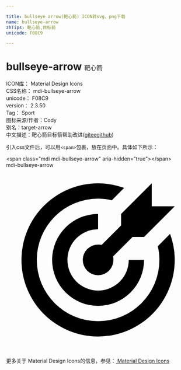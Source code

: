 ```yaml
---

title: bullseye arrow(靶心箭) ICON转svg、png下载
name: bullseye-arrow
zhTips: 靶心箭,目标箭
unicode: F08C9

---
```


# bullseye-arrow  <small style="font-size: 60%;font-weight: 100">靶心箭</small>


<div class="detail-page">
<p>
<span>
ICON库：
<span class="badge-secondary badge">Material Design Icons</span> 
</span>
<br/>
<span>
CSS名称：
<span class="badge-secondary badge">mdi-bullseye-arrow</span> 
</span>
<br/>
<span>
unicode：
<span class="badge-secondary badge">F08C9</span> 
</span>
<br/>
<span>
version：
<span class="badge-secondary badge">2.3.50</span> 
</span>
<br/>
<span>Tag：
<span class="badge-light badge">Sport</span>
</span>
<br/>
<span>图标来源/作者：<span class="badge-light badge">Cody</span></span> 
<br/>
<span>别名：<span class="badge-light badge">target-arrow</span></span><br/><span class="zh-detail">中文描述：<span class="badge-primary badge">靶心箭</span><span class="badge-primary badge">目标箭</span><span class="help-link"><span>帮助改进</span>(<a href="https://gitee.com/liuwave/icon-helper/edit/master/json/material/bullseye-arrow.json" target="_blank" rel="noopener noreferrer">gitee</a><a href="https://github.com/liuwave/icon-helper/edit/master/json/material/bullseye-arrow.json" target="_blank" rel="noopener noreferrer">github</a></span>)</span><br/>
</p>
</div>
<div class="alert alert-dark">
  <i class="mdi mdi-bullseye-arrow mdi-48px"></i>
  <i class="mdi mdi-bullseye-arrow mdi-36px"></i>
  <i class="mdi mdi-bullseye-arrow mdi-24px"></i>
  <i class="mdi mdi-bullseye-arrow mdi-18px"></i>
</div>
<div>
  <p>引入css文件后，可以用<code>&lt;span&gt;</code>包裹，放在页面中。具体如下所示：    
  </p>
  <div class="alert alert-primary" style="font-size: 14px">
    &lt;span class="mdi mdi-bullseye-arrow" aria-hidden="true"&gt;&lt;/span&gt;
    <copy-btn content='<span class="mdi mdi-bullseye-arrow" aria-hidden="true"></span>'></copy-btn>
  </div>
  <div class="alert alert-secondary">
    <i class="mdi mdi-bullseye-arrow"
    style="font-size: 24px"
    aria-hidden="true"></i> mdi-bullseye-arrow
    <copy-btn content="mdi-bullseye-arrow" btn-title="复制图标名称"></copy-btn>
  </div>
</div>
<div id="svg" class="svg-wrap">
<svg xmlns="http://www.w3.org/2000/svg" viewBox="0 0 24 24"><path d="M12,2A10,10 0 0,0 2,12A10,10 0 0,0 12,22A10,10 0 0,0 22,12C22,10.84 21.79,9.69 21.39,8.61L19.79,10.21C19.93,10.8 20,11.4 20,12A8,8 0 0,1 12,20A8,8 0 0,1 4,12A8,8 0 0,1 12,4C12.6,4 13.2,4.07 13.79,4.21L15.4,2.6C14.31,2.21 13.16,2 12,2M19,2L15,6V7.5L12.45,10.05C12.3,10 12.15,10 12,10A2,2 0 0,0 10,12A2,2 0 0,0 12,14A2,2 0 0,0 14,12C14,11.85 14,11.7 13.95,11.55L16.5,9H18L22,5H19V2M12,6A6,6 0 0,0 6,12A6,6 0 0,0 12,18A6,6 0 0,0 18,12H16A4,4 0 0,1 12,16A4,4 0 0,1 8,12A4,4 0 0,1 12,8V6Z" /></svg>
</div>
<detail full-name='mdi-bullseye-arrow'></detail>
    
<div><p>更多关于 Material Design Icons的信息，参见：<a target="_blank" href="https://iconhelper.cn/material.html"> Material Design Icons</a>
</p></div>

